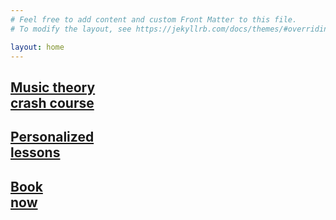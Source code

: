 ```yaml
---
# Feel free to add content and custom Front Matter to this file.
# To modify the layout, see https://jekyllrb.com/docs/themes/#overriding-theme-defaults

layout: home
---
```


<div class="tile-container">
    <a class="tile" href="/Stepp_Music_Lessons/crash-course">
        <div class="tile-title">
        <h2>Music theory<br>crash course</h2>
        </div>
    </a>
    <a class="tile" href="/Stepp_Music_Lessons/personalized-lessons">
        <div class="tile-title">
        <h2>Personalized<br>lessons</h2>
        </div>
    </a>
    <div class="tile">
    <a class="tile-image-music" href="/Stepp_Music_Lessons/book-lessons">
        <div class="tile-title">
        <h2>Book<br>now</h2>
        </div>
    </a>
</div>
